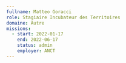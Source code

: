 ```yaml
---
fullname: Matteo Goracci
role: Stagiaire Incubateur des Territoires
domaine: Autre
missions:
  - start: 2022-01-17
    end: 2022-06-17
    status: admin
    employer: ANCT
---
```


